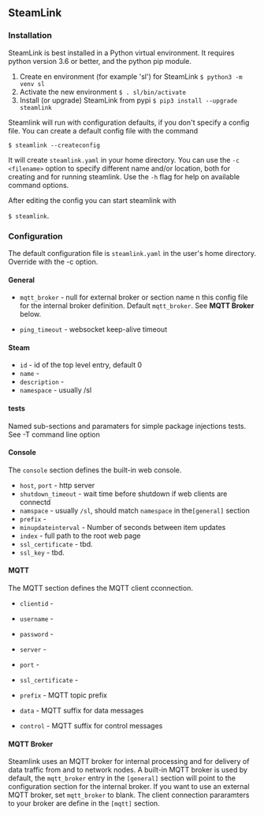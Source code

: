 ## SteamLink


### Installation

SteamLink is best installed in a Python virtual environment. 
It requires python version 3.6 or better, and the python pip module.


1. Create en environment (for example 'sl') for SteamLink	```$ python3 -m venv sl```
1. Activate the new environment ```$ . sl/bin/activate``` 
1. Install (or upgrade) SteamLink from pypi ```$ pip3 install --upgrade steamlink```

Steamlink will run with configuration defaults, if you don't specify a config file. You can create a default config file with the command

```$ steamlink --createconfig ```

It will create `steamlink.yaml` in your home directory. You can use the `-c <filename>` option to specify different name and/or location, both for creating and for running steamlink. Use the `-h` flag for help on available command options.

After editing the config you can start steamlink with

```$ steamlink```. 


### Configuration
The default configuration file is `steamlink.yaml` in the user's home directory. Override with the -c option.

#### General
- `mqtt_broker` - null for external broker or section name n this config file for the internal broker definition. Default `mqtt_broker`. See <B>MQTT Broker</B> below.

- `ping_timeout` - websocket keep-alive timeout


#### Steam
- `id` - id of the top level entry, default 0
- `name` - 
- `description` - 
- `namespace` -	usually /sl


#### tests

Named sub-sections and paramaters for simple package injections tests. See -T command line option


#### Console

The `console` section defines the built-in web console. 

- `host`, `port` - http server 
- `shutdown_timeout` - wait time before shutdown if web clients are connectd
- `namspace` - usually `/sl`, should match `namespace` in the`[general]` section
- `prefix` - 
- `minupdateinterval` - Number of seconds between item updates
- `index` - full path to the root web page
- `ssl_certificate` - tbd.
- `ssl_key` - tbd.

#### MQTT 

The MQTT section defines the MQTT client cconnection.

- `clientid` - 
- `username` -
- `password` -
- `server` -
- `port` -
- `ssl_certificate` -

- `prefix` -	MQTT topic prefix
- `data` - MQTT suffix for data messages
- `control` -	MQTT suffix for control messages

#### MQTT Broker

Steamlink uses an MQTT broker for internal processing and for delivery of data traffic from and to network nodes. A built-in MQTT broker is used by default, the `mqtt_broker` entry in the `[general]` section will point to the configuration section for the internal broker. If you want to use an external MQTT broker, set `mqtt_broker` to blank. The client connection pararamters to your broker are define in the `[mqtt]` section.


